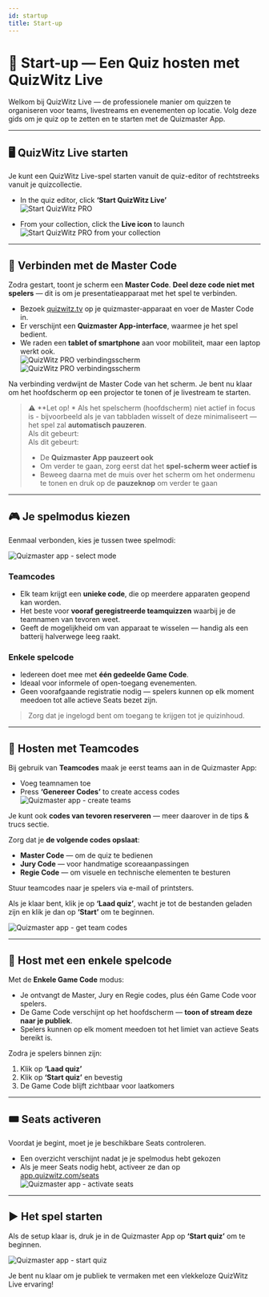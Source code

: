 ```yaml
---
id: startup
title: Start-up
---
```


# 🚀 Start-up — Een Quiz hosten met QuizWitz Live

Welkom bij QuizWitz Live — de professionele manier om quizzen te organiseren voor teams, livestreams en evenementen op locatie. Volg deze gids om je quiz op te zetten en te starten met de Quizmaster App.

---

## 🖥️ QuizWitz Live starten

Je kunt een QuizWitz Live-spel starten vanuit de quiz-editor of rechtstreeks vanuit je quizcollectie.

- In the quiz editor, click **‘Start QuizWitz Live’**\
  ![Start QuizWitz PRO](/images/start-quizwitz-pro.png)

- From your collection, click the **Live icon** to launch\
  ![Start QuizWitz PRO from your collection](/images/start-quizwitz-live.png)

---

## 🔐 Verbinden met de Master Code

Zodra gestart, toont je scherm een **Master Code**. **Deel deze code niet met spelers** — dit is om je presentatieapparaat met het spel te verbinden.

- Bezoek [quizwitz.tv](https://quizwitz.tv) op je quizmaster-apparaat en voer de Master Code in.
- Er verschijnt een **Quizmaster App-interface**, waarmee je het spel bedient.
- We raden een **tablet of smartphone** aan voor mobiliteit, maar een laptop werkt ook.\
  ![QuizWitz PRO verbindingsscherm](/images/quizwitz-pro-connect-token.png)\
  ![QuizWitz PRO verbindingsscherm](/images/quizwitz-pro-connect-token.png)

Na verbinding verdwijnt de Master Code van het scherm. Je bent nu klaar om het hoofdscherm op een projector te tonen of je livestream te starten.

> ⚠️ \*\*Let op! \* Als het spelscherm (hoofdscherm) niet actief in focus is - bijvoorbeeld als je van tabbladen wisselt of deze minimaliseert — het spel zal **automatisch pauzeren**.\
> Als dit gebeurt:\
> Als dit gebeurt:
>
> - De **Quizmaster App pauzeert ook**
> - Om verder te gaan, zorg eerst dat het **spel-scherm weer actief is**
> - Beweeg daarna met de muis over het scherm om het ondermenu te tonen en druk op de **pauzeknop** om verder te gaan

---

## 🎮 Je spelmodus kiezen

Eenmaal verbonden, kies je tussen twee spelmodi:

![Quizmaster app - select mode](/images/quizmaster-app-select-mode.png)

### Teamcodes

- Elk team krijgt een **unieke code**, die op meerdere apparaten geopend kan worden.
- Het beste voor **vooraf geregistreerde teamquizzen** waarbij je de teamnamen van tevoren weet.
- Geeft de mogelijkheid om van apparaat te wisselen — handig als een batterij halverwege leeg raakt.

### Enkele spelcode

- Iedereen doet mee met **één gedeelde Game Code**.
- Ideaal voor informele of open-toegang evenementen.
- Geen voorafgaande registratie nodig — spelers kunnen op elk moment meedoen tot alle actieve Seats bezet zijn.

> Zorg dat je ingelogd bent om toegang te krijgen tot je quizinhoud.

---

## 👥 Hosten met Teamcodes

Bij gebruik van **Teamcodes** maak je eerst teams aan in de Quizmaster App:

- Voeg teamnamen toe
- Press **‘Genereer Codes’** to create access codes![Quizmaster app - create teams](/images/quizmaster-app-create-teams.png)

Je kunt ook **codes van tevoren reserveren** — meer daarover in de tips & trucs sectie.

Zorg dat je **de volgende codes opslaat**:

- **Master Code** — om de quiz te bedienen
- **Jury Code** — voor handmatige scoreaanpassingen
- **Regie Code** — om visuele en technische elementen te besturen

Stuur teamcodes naar je spelers via e-mail of printsters.

Als je klaar bent, klik je op **‘Laad quiz’**, wacht je tot de bestanden geladen zijn en klik je dan op **‘Start’** om te beginnen.

![Quizmaster app - get team codes](/images/quizmaster-app-create-teams2.png)

---

## 👤 Host met een enkele spelcode

Met de **Enkele Game Code** modus:

- Je ontvangt de Master, Jury en Regie codes, plus één Game Code voor spelers.
- De Game Code verschijnt op het hoofdscherm — **toon of stream deze naar je publiek**.
- Spelers kunnen op elk moment meedoen tot het limiet van actieve Seats bereikt is.

Zodra je spelers binnen zijn:

1. Klik op **‘Laad quiz’**
2. Klik op **‘Start quiz’** en bevestig
3. De Game Code blijft zichtbaar voor laatkomers

---

## 🎟️ Seats activeren

Voordat je begint, moet je je beschikbare Seats controleren.

- Een overzicht verschijnt nadat je je spelmodus hebt gekozen
- Als je meer Seats nodig hebt, activeer ze dan op [app.quizwitz.com/seats](https://app.quizwitz.com/seats)\
  ![Quizmaster app - activate seats](/images/quizmaster-app-seats.png)

---

## ▶️ Het spel starten

Als de setup klaar is, druk je in de Quizmaster App op **‘Start quiz’** om te beginnen.

![Quizmaster app - start quiz](/images/quizmaster-app-start-quiz.png)

Je bent nu klaar om je publiek te vermaken met een vlekkeloze QuizWitz Live ervaring!
